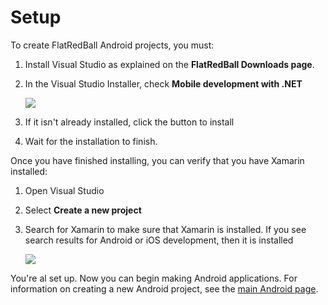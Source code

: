 # Setup

To create FlatRedBall Android projects, you must:

1. Install Visual Studio as explained on the **FlatRedBall Downloads page**.
2.  In the Visual Studio Installer, check **Mobile development with .NET**

    ![](../../../.gitbook/assets/2021-05-img\_609a8a6fe4466.png)
3. If it isn't already installed, click the button to install
4. Wait for the installation to finish.

Once you have finished installing, you can verify that you have Xamarin installed:

1. Open Visual Studio
2. Select **Create a new project**
3.  Search for Xamarin to make sure that Xamarin is installed. If you see search results for Android or iOS development, then it is installed

    ![](../../../.gitbook/assets/2022-03-img\_62361bd3833b5.png)

You're al set up. Now you can begin making Android applications. For information on creating a new Android project, see the [main Android page](../../../documentation/tools/glue-reference/multi-platform/glue-how-to-create-a-flatredball-android-project.md).
